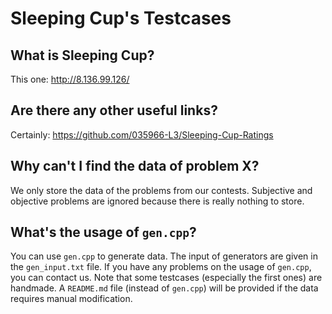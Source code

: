# Sleeping Cup's Testcases

## What is Sleeping Cup?

This one: <http://8.136.99.126/>

## Are there any other useful links?

Certainly: <https://github.com/035966-L3/Sleeping-Cup-Ratings>

## Why can't I find the data of problem X?

We only store the data of the problems from our contests. Subjective and objective problems are ignored because there is really nothing to store.

## What's the usage of `gen.cpp`?

You can use `gen.cpp` to generate data. The input of generators are given in the `gen_input.txt` file. If you have any problems on the usage of `gen.cpp`, you can contact us. Note that some testcases (especially the first ones) are handmade. A `README.md` file (instead of `gen.cpp`) will be provided if the data requires manual modification.
